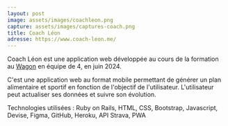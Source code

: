 ```yaml
---
layout: post
image: assets/images/coachleon.png
capture: assets/images/captures-coach.png
title: Coach Léon
adresse: https://www.coach-leon.me/
---
```


Coach Léon est une application web développée au cours de la formation au <a href="https://www.lewagon.com/fr/" target="_blank">Wagon</a> en équipe de 4, en juin 2024.

C'est une application web au format mobile permettant de générer un plan alimentaire et sportif en fonction de l'objectif de l'utilisateur. L'utilisateur peut actualiser ses données et suivre son évolution.

Technologies utilisées : Ruby on Rails, HTML, CSS, Bootstrap, Javascript, Devise, Figma, GitHub, Heroku, API Strava, PWA
